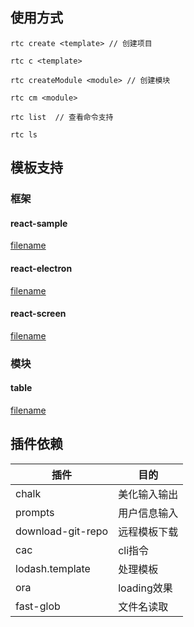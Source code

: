 ## 使用方式

```tsx
rtc create <template> // 创建项目

rtc c <template> 
    
rtc createModule <module> // 创建模块

rtc cm <module> 

rtc list  // 查看命令支持

rtc ls
```

## 模板支持

### 框架

#### react-sample

[filename](https://raw.githubusercontent.com/ligaopeng123/react-project-template/react-simple-template/README.md ':include')

#### react-electron

[filename](https://raw.githubusercontent.com/ligaopeng123/react-project-template/react-electron-template/README.md ':include')

#### react-screen

[filename](https://raw.githubusercontent.com/ligaopeng123/react-project-template/react-screen-template/README.md ':include')

### 模块

#### table

[filename](https://raw.githubusercontent.com/ligaopeng123/react-project-template/table-module/README.md ':include')

## 插件依赖

| 插件              | 目的         |
| ----------------- | ------------ |
| chalk             | 美化输入输出 |
| prompts           | 用户信息输入 |
| download-git-repo | 远程模板下载 |
| cac               | cli指令      |
| lodash.template   | 处理模板     |
| ora               | loading效果  |
| fast-glob         | 文件名读取   |
